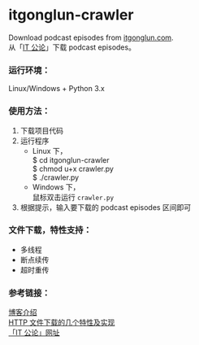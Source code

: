 itgonglun-crawler
=================

Download podcast episodes from [itgonglun.com](http://www.itgonglun.com/).  
从「[IT 公论](http://www.itgonglun.com/)」下载 podcast episodes。  

### 运行环境：  
Linux/Windows + Python 3.x  

### 使用方法：  
1. 下载项目代码  
2. 运行程序  
	* Linux 下，  
	$ cd itgonglun-crawler  
	$ chmod u+x crawler.py  
	$ ./crawler.py  
	* Windows 下，  
	鼠标双击运行 `crawler.py`  
3. 根据提示，输入要下载的 podcast episodes 区间即可  

### 文件下载，特性支持：  
* 多线程  
* 断点续传  
* 超时重传  

### 参考链接：  
[博客介绍](http://mindcache.info/2014/04/03/python-download-itgonglun-podcast.html)  
[HTTP 文件下载的几个特性及实现](http://mindcache.info/2014/02/23/http-file-download-feature-implementation.html)  
[「IT 公论」网址](http://www.itgonglun.com/)  


